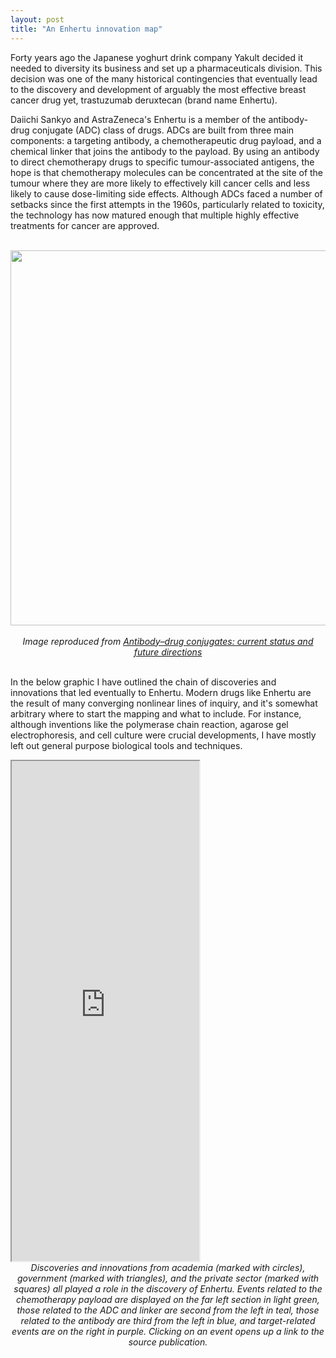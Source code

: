 ```yaml
---
layout: post
title: "An Enhertu innovation map"
---
```


<meta property="og:image" content="https://atelfo.github.io/assets/Dallebrainbiotech.png" />
<meta name="twitter:image" content="https://atelfo.github.io/assets/Dallebrainbiotech.png" />
<meta name="twitter:description" content="Mapping the chain of discoveries and innovations that led to the development of Enhertu">

Forty years ago the Japanese yoghurt drink company Yakult decided it needed to diversity its business and set up a pharmaceuticals division. This decision was one of the many historical contingencies that eventually lead to the discovery and development of arguably the most effective breast cancer drug yet, trastuzumab deruxtecan (brand name Enhertu).

Daiichi Sankyo and AstraZeneca's Enhertu is a member of the antibody-drug conjugate (ADC) class of drugs. ADCs are built from three main components: a targeting antibody, a chemotherapeutic drug payload, and a chemical linker that joins the antibody to the payload. By using an antibody to direct chemotherapy drugs to specific tumour-associated antigens, the hope is that chemotherapy molecules can be concentrated at the site of the tumour where they are more likely to effectively kill cancer cells and less likely to cause dose-limiting side effects. Although ADCs faced a number of setbacks since the first attempts in the 1960s, particularly related to toxicity, the technology has now matured enough that multiple highly effective treatments for cancer are approved.

<br>
<center><img src="https://atelfo.github.io/assets/ADCddt.png" width="600"></center>
<br>
<center><i>Image reproduced from <a href="[https://ourworldindata.org/brief-history-of-AI](https://pubmed.ncbi.nlm.nih.gov/24239727/)">Antibody–drug conjugates: current status and future directions</a></i></center>
<br>

In the below graphic I have outlined the chain of discoveries and innovations that led eventually to Enhertu. Modern drugs like Enhertu are the result of many converging nonlinear lines of inquiry, and it's somewhat arbitrary where to start the mapping and what to include. For instance, although inventions like the polymerase chain reaction, agarose gel electrophoresis, and cell culture were crucial developments, I have mostly left out general purpose biological tools and techniques. 

<iframe src="https://atelfo.github.io/includes/EnhertuPlot.html" height="800"></iframe>

<center><i>Discoveries and innovations from academia (marked with circles), government (marked with triangles), and the private sector (marked with squares) all played a role in the discovery of Enhertu. Events related to the chemotherapy payload are displayed on the far left section in light green, those related to the ADC and linker are second from the left in teal, those related to the antibody are third from the left in blue, and target-related events are on the right in purple. Clicking on an event opens up a link to the source publication.<i>
